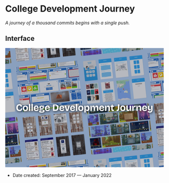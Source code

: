 # College Development Journey

*A journey of a thousand commits begins with a single push.*

## Interface
![Interface](https://raw.githubusercontent.com/luqmanherifa/luqman-herifa-personal-portfolio-v2/main/public/works/collegedj.png)

- Date created: September 2017 — January 2022
